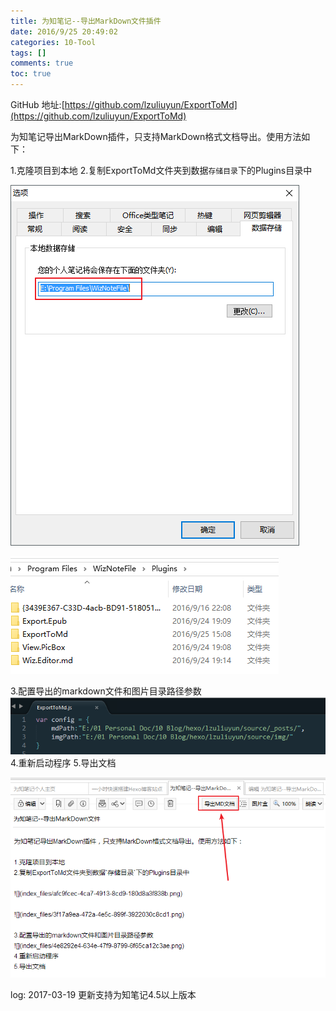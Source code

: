 ```yaml
---
title: 为知笔记--导出MarkDown文件插件
date: 2016/9/25 20:49:02
categories: 10-Tool
tags: []
comments: true
toc: true
---
```

GitHub 地址:[https://github.com/lzuliuyun/ExportToMd](https://github.com/lzuliuyun/ExportToMd)

为知笔记导出MarkDown插件，只支持MarkDown格式文档导出。使用方法如下：

1.克隆项目到本地
2.复制ExportToMd文件夹到数据`存储目录`下的Plugins目录中

![](/img/afc9fcec-4ca7-4913-8cd9-180d8a3f838b.png)

![](/img/3f17a9ea-472a-4e5c-899f-3922030c8cd1.png)

3.配置导出的markdown文件和图片目录路径参数
![](/img/4e8292e4-634e-47f9-8799-6f65ca12c3ae.png)
4.重新启动程序
5.导出文档

![](/img/936218e6-be30-4371-82f9-5d614e07785d.png)

log:
2017-03-19 更新支持为知笔记4.5以上版本
